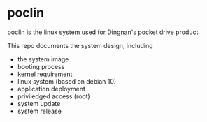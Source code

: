 # poclin

poclin is the linux system used for Dingnan's pocket drive product.

This repo documents the system design, including 

+ the system image
+ booting process
+ kernel requirement
+ linux system (based on debian 10)
+ application deployment
+ priviledged access (root)
+ system update
+ system release


